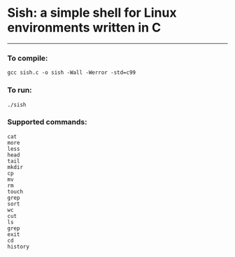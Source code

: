 # Sish: a simple shell for Linux environments written in C
---

### To compile:
`gcc sish.c -o sish -Wall -Werror -std=c99`

### To run:
`./sish`

### Supported commands:
```
cat
more
less
head
tail
mkdir
cp
mv
rm
touch
grep
sort
wc
cut
ls
grep
exit
cd
history
```
